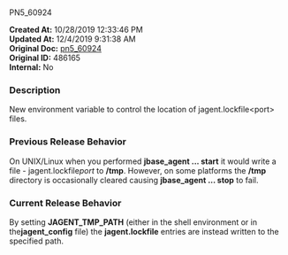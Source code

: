 # 
PN5_60924

**Created At:** 10/28/2019 12:33:46 PM  
**Updated At:** 12/4/2019 9:31:38 AM  
**Original Doc:** [pn5_60924](https://docs.jbase.com/79141-5-7-5-release-notes/pn5_60924)  
**Original ID:** 486165  
**Internal:** No  


### Description

New environment variable to control the location of jagent.lockfile&lt;port&gt; files.



### Previous Release Behavior

On UNIX/Linux when you performed **jbase\_agent ... start** it would write a file - jagent.lockfile*port* to **/tmp**. However, on some platforms the **/tmp** directory is occasionally cleared causing **jbase\_agent ... stop** to fail.



### Current Release Behavior

By setting **JAGENT\_TMP\_PATH** (either in the shell environment or in the**jagent\_config** file) the **jagent.lockfile** entries are instead written to the specified path.
